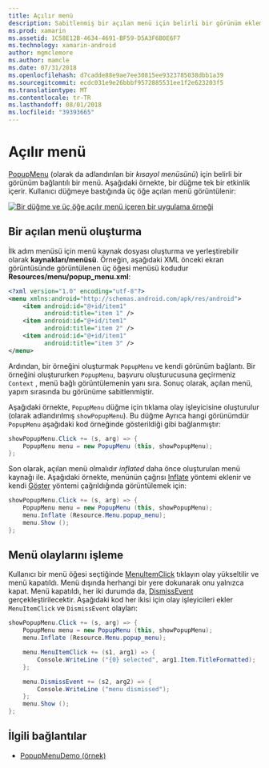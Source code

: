 ```yaml
---
title: Açılır menü
description: Sabitlenmiş bir açılan menü için belirli bir görünüm ekleme.
ms.prod: xamarin
ms.assetid: 1C58E12B-4634-4691-BF59-D5A3F6B0E6F7
ms.technology: xamarin-android
author: mgmclemore
ms.author: mamcle
ms.date: 07/31/2018
ms.openlocfilehash: d7cadde88e9ae7ee30815ee9323785038dbb1a39
ms.sourcegitcommit: ecdc031e9e26bbbf9572885531ee1f2e623203f5
ms.translationtype: MT
ms.contentlocale: tr-TR
ms.lasthandoff: 08/01/2018
ms.locfileid: "39393665"
---
```

# <a name="popup-menu"></a>Açılır menü

[PopupMenu](https://developer.xamarin.com/api/type/Android.Widget.PopupMenu/) (olarak da adlandırılan bir _kısayol menüsünü_) için belirli bir görünüm bağlantılı bir menü. Aşağıdaki örnekte, bir düğme tek bir etkinlik içerir. Kullanıcı düğmeye bastığında üç öğe açılan menü görüntülenir:

[![Bir düğme ve üç öğe açılır menü içeren bir uygulama örneği](popup-menu-images/01-app-example-sml.png)](popup-menu-images/01-app-example.png#lightbox)


## <a name="creating-a-popup-menu"></a>Bir açılan menü oluşturma

İlk adım menüsü için menü kaynak dosyası oluşturma ve yerleştirebilir olarak **kaynakları/menüsü**. Örneğin, aşağıdaki XML önceki ekran görüntüsünde görüntülenen üç öğesi menüsü kodudur **Resources/menu/popup_menu.xml**:

```xml
<?xml version="1.0" encoding="utf-8"?>
<menu xmlns:android="http://schemas.android.com/apk/res/android">
    <item android:id="@+id/item1"
          android:title="item 1" />
    <item android:id="@+id/item1"
          android:title="item 2" />
    <item android:id="@+id/item1"
          android:title="item 3" />
</menu>
```

Ardından, bir örneğini oluşturmak `PopupMenu` ve kendi görünüm bağlantı. Bir örneğini oluştururken `PopupMenu`, başvuru oluşturucusuna geçirmeniz `Context` , menü bağlı görüntülemenin yanı sıra. Sonuç olarak, açılan menü, yapım sırasında bu görünüme sabitlenmiştir.

Aşağıdaki örnekte, `PopupMenu` düğme için tıklama olay işleyicisine oluşturulur (olarak adlandırılmış `showPopupMenu`). Bu düğme Ayrıca hangi görünümdür `PopupMenu` aşağıdaki kod örneğinde gösterildiği gibi bağlanmıştır:

```csharp
showPopupMenu.Click += (s, arg) => {
    PopupMenu menu = new PopupMenu (this, showPopupMenu);
};
```

Son olarak, açılan menü olmalıdır *inflated* daha önce oluşturulan menü kaynağı ile. Aşağıdaki örnekte, menünün çağrısı [Inflate](https://developer.xamarin.com/api/member/Android.Views.LayoutInflater.Inflate/p/System.Int32/Android.Views.ViewGroup/) yöntemi eklenir ve kendi [Göster](https://developer.xamarin.com/api/member/Android.Widget.PopupMenu.Show%28%29/) yöntemi çağrıldığında görüntülemek için:

```csharp
showPopupMenu.Click += (s, arg) => {
    PopupMenu menu = new PopupMenu (this, showPopupMenu);
    menu.Inflate (Resource.Menu.popup_menu);
    menu.Show ();
};
```


## <a name="handling-menu-events"></a>Menü olaylarını işleme

Kullanıcı bir menü öğesi seçtiğinde [MenuItemClick](https://developer.xamarin.com/api/event/Android.Widget.PopupMenu.MenuItemClick/) tıklayın olay yükseltilir ve menü kapatıldı. Menü dışında herhangi bir yere dokunarak onu yalnızca kapat. Menü kapatıldı, her iki durumda da, [DismissEvent](https://developer.xamarin.com/api/member/Android.Widget.PopupMenu.Dismiss%28%29/) gerçekleştirilecektir. Aşağıdaki kod her ikisi için olay işleyicileri ekler `MenuItemClick` ve `DismissEvent` olayları:

```csharp
showPopupMenu.Click += (s, arg) => {
    PopupMenu menu = new PopupMenu (this, showPopupMenu);
    menu.Inflate (Resource.Menu.popup_menu);

    menu.MenuItemClick += (s1, arg1) => {
        Console.WriteLine ("{0} selected", arg1.Item.TitleFormatted);
    };

    menu.DismissEvent += (s2, arg2) => {
        Console.WriteLine ("menu dismissed");
    };
    menu.Show ();
};
```



## <a name="related-links"></a>İlgili bağlantılar

- [PopupMenuDemo (örnek)](https://developer.xamarin.com/samples/monodroid/PopupMenuDemo/)
